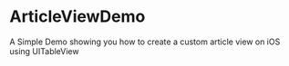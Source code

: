 # ArticleViewDemo
A Simple Demo showing you how to create a custom article view on iOS using UITableView
